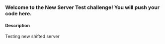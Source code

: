 
### Welcome to the New Server Test challenge! You will push your code here.

#### Description
Testing new shifted server
    